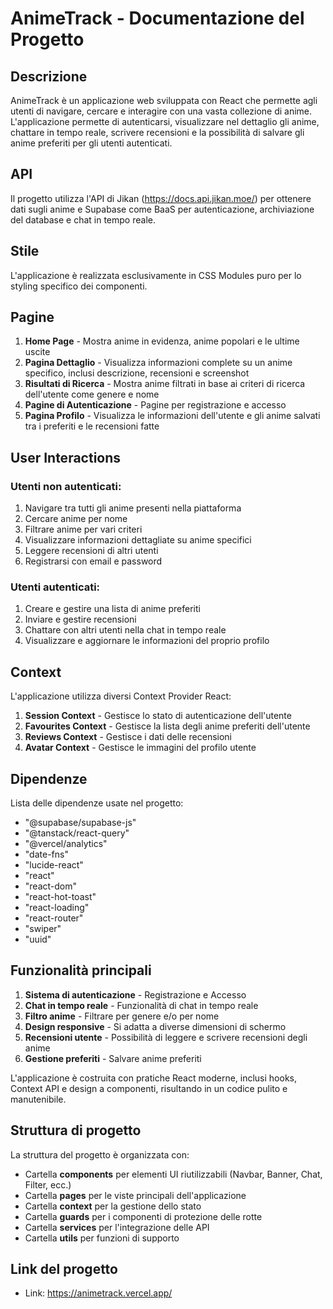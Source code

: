 # AnimeTrack - Documentazione del Progetto

## Descrizione

AnimeTrack è un applicazione web sviluppata con React che permette agli utenti di navigare, cercare e interagire con una vasta collezione di anime. L'applicazione permette di autenticarsi, visualizzare nel dettaglio gli anime, chattare in tempo reale, scrivere recensioni e la possibilità di salvare gli anime preferiti per gli utenti autenticati.

## API

Il progetto utilizza l'API di Jikan (https://docs.api.jikan.moe/) per ottenere dati sugli anime e Supabase come BaaS per autenticazione, archiviazione del database e chat in tempo reale.

## Stile

L'applicazione è realizzata esclusivamente in CSS Modules puro per lo styling specifico dei componenti.

## Pagine

1. **Home Page** - Mostra anime in evidenza, anime popolari e le ultime uscite
2. **Pagina Dettaglio** - Visualizza informazioni complete su un anime specifico, inclusi descrizione, recensioni e screenshot
3. **Risultati di Ricerca** - Mostra anime filtrati in base ai criteri di ricerca dell'utente come genere e nome
4. **Pagine di Autenticazione** - Pagine per registrazione e accesso
5. **Pagina Profilo** - Visualizza le informazioni dell'utente e gli anime salvati tra i preferiti e le recensioni fatte

## User Interactions

### Utenti non autenticati:

1. Navigare tra tutti gli anime presenti nella piattaforma
2. Cercare anime per nome
3. Filtrare anime per vari criteri
4. Visualizzare informazioni dettagliate su anime specifici
5. Leggere recensioni di altri utenti
6. Registrarsi con email e password

### Utenti autenticati:

1. Creare e gestire una lista di anime preferiti
2. Inviare e gestire recensioni
3. Chattare con altri utenti nella chat in tempo reale
4. Visualizzare e aggiornare le informazioni del proprio profilo

## Context

L'applicazione utilizza diversi Context Provider React:

1. **Session Context** - Gestisce lo stato di autenticazione dell'utente
2. **Favourites Context** - Gestisce la lista degli anime preferiti dell'utente
3. **Reviews Context** - Gestisce i dati delle recensioni
4. **Avatar Context** - Gestisce le immagini del profilo utente

## Dipendenze

Lista delle dipendenze usate nel progetto:

- "@supabase/supabase-js"
- "@tanstack/react-query"
- "@vercel/analytics"
- "date-fns"
- "lucide-react"
- "react"
- "react-dom"
- "react-hot-toast"
- "react-loading"
- "react-router"
- "swiper"
- "uuid"

## Funzionalità principali

1. **Sistema di autenticazione** - Registrazione e Accesso
2. **Chat in tempo reale** - Funzionalità di chat in tempo reale
3. **Filtro anime** - Filtrare per genere e/o per nome
4. **Design responsive** - Si adatta a diverse dimensioni di schermo
5. **Recensioni utente** - Possibilità di leggere e scrivere recensioni degli anime
6. **Gestione preferiti** - Salvare anime preferiti

L'applicazione è costruita con pratiche React moderne, inclusi hooks, Context API e design a componenti, risultando in un codice pulito e manutenibile.

## Struttura di progetto

La struttura del progetto è organizzata con:

- Cartella **components** per elementi UI riutilizzabili (Navbar, Banner, Chat, Filter, ecc.)
- Cartella **pages** per le viste principali dell'applicazione
- Cartella **context** per la gestione dello stato
- Cartella **guards** per i componenti di protezione delle rotte
- Cartella **services** per l'integrazione delle API
- Cartella **utils** per funzioni di supporto

## Link del progetto

- Link: https://animetrack.vercel.app/
